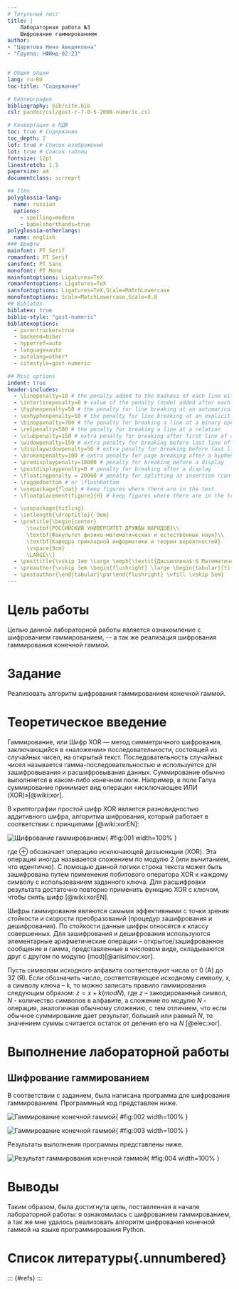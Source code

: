 ```yaml
---
# Титульный лист
title: |
    Лабораторная работа №3  
    Шифрование гаммированием
author:
- "Царитова Нина Аведиковна"
- "Группа: НФИмд-02-23"


# Общие опции
lang: ru-RU
toc-title: "Содержание"

# Библиография
bibliography: bib/cite.bib
csl: pandoc/csl/gost-r-7-0-5-2008-numeric.csl

# Конвертация в ПДФ
toc: true # Содержание
toc_depth: 2
lof: true # Список изображений
lot: true # Список таблиц
fontsize: 12pt
linestretch: 1.5
papersize: a4
documentclass: scrreprt

## I18n
polyglossia-lang:
  name: russian
  options:
	- spelling=modern
	- babelshorthands=true
polyglossia-otherlangs:
  name: english
### Шрифты
mainfont: PT Serif
romanfont: PT Serif
sansfont: PT Sans
monofont: PT Mono
mainfontoptions: Ligatures=TeX
romanfontoptions: Ligatures=TeX
sansfontoptions: Ligatures=TeX,Scale=MatchLowercase
monofontoptions: Scale=MatchLowercase,Scale=0.8
## Biblatex
biblatex: true
biblio-style: "gost-numeric"
biblatexoptions:
  - parentracker=true
  - backend=biber
  - hyperref=auto
  - language=auto
  - autolang=other*
  - citestyle=gost-numeric

## Misc options
indent: true
header-includes:
  - \linepenalty=10 # the penalty added to the badness of each line within a paragraph (no associated penalty node) Increasing the value makes tex try to have fewer lines in the paragraph.
  - \interlinepenalty=0 # value of the penalty (node) added after each line of a paragraph.
  - \hyphenpenalty=50 # the penalty for line breaking at an automatically inserted hyphen
  - \exhyphenpenalty=50 # the penalty for line breaking at an explicit hyphen
  - \binoppenalty=700 # the penalty for breaking a line at a binary operator
  - \relpenalty=500 # the penalty for breaking a line at a relation
  - \clubpenalty=150 # extra penalty for breaking after first line of a paragraph
  - \widowpenalty=150 # extra penalty for breaking before last line of a paragraph
  - \displaywidowpenalty=50 # extra penalty for breaking before last line before a display math
  - \brokenpenalty=100 # extra penalty for page breaking after a hyphenated line
  - \predisplaypenalty=10000 # penalty for breaking before a display
  - \postdisplaypenalty=0 # penalty for breaking after a display
  - \floatingpenalty = 20000 # penalty for splitting an insertion (can only be split footnote in standard LaTeX)
  - \raggedbottom # or \flushbottom
  - \usepackage{float} # keep figures where there are in the text
  - \floatplacement{figure}{H} # keep figures where there are in the text

  - \usepackage{titling}
  - \setlength{\droptitle}{-9em}
  - \pretitle{\begin{center}
      \textbf{РОССИЙСКИЙ УНИВЕРСИТЕТ ДРУЖБЫ НАРОДОВ}\\
      \textbf{Факультет физико-математических и естественных наук}\\
      \textbf{Кафедра прикладной информатики и теории вероятностей}
      \vspace{9cm}
      \LARGE\\}
  - \posttitle{\vskip 1em \Large \emph{\textit{Дисциплина$:$ Математические основы защиты информации и информационной безопасности}} \end{center}}
  - \preauthor{\vskip 3em \begin{flushright} \large \begin{tabular}[t]{c}}
  - \postauthor{\end{tabular}\par\end{flushright} \vfill \vskip 5em}
---
```


# Цель работы

Целью данной лабораторной работы является ознакомление с шифрованием гаммированием, -- а так же реализация шифрования гаммирования конечной гаммой.

# Задание

Реализовать алгоритм шифрования гаммированием конечной гаммой.

# Теоретическое введение

Гаммирование, или Шифр XOR — метод симметричного шифрования, заключающийся в «наложении» последовательности, состоящей из случайных чисел, на открытый текст. Последовательность случайных чисел называется гамма-последовательностью и используется для зашифровывания и расшифровывания данных. Суммирование обычно выполняется в каком-либо конечном поле. Например, в поле Галуа суммирование принимает вид операции «исключающее ИЛИ (XOR)»[@wiki:xor].

В криптографии простой шифр XOR является разновидностью аддитивного шифра, алгоритма шифрования, который работает в соответствии с принципами [@wiki:xorEN]:

![Щифрование гаммированием](image/wiki1.png){ #fig:001 width=100% }

где $\oplus$ обозначает операцию исключающей дизъюнкции (XOR). Эта операция иногда называется сложением по модулю 2 (или вычитанием, что идентично). С помощью данной логики строка текста может быть зашифрована путем применения побитового оператора XOR к каждому символу с использованием заданного ключа. Для расшифровки результата достаточно повторно применить функцию XOR с ключом, чтобы снять шифр [@wiki:xorEN].

Шифры гаммирования являются самыми эффективными с точки зрения стойкости и скорости преобразований (процедур зашифрования и дешифрования). По стойкости данные шифры относятся к классу совершенных. Для зашифрования и дешифрования используются элементарные арифметические операции – открытое/зашифрованное сообщение и гамма, представленные в числовом виде, складываются друг с другом по модулю (mod)[@anisimov:xor].

Пусть символам исходного алфавита соответствуют числа от 0 (А) до 32 (Я). Если обозначить число, соответствующее исходному символу, x, а символу ключа – k, то можно записать правило гаммирования следующим образом: $z = x + k (mod N),$ где $z$ – закодированный символ, $N$ - количество символов в алфавите, а сложение по модулю $N$ - операция, аналогичная обычному сложению, с тем отличием, что если обычное суммирование дает результат, больший или равный $N$, то значением суммы считается остаток от деления его на $N$ [@elec:xor].

# Выполнение лабораторной работы

## Шифрование гаммированием

В соответствии с заданием, была написана программа для шифрования гаммированием. Программный код представлен ниже.

![Гаммирование конечной гаммой](image/gamm1.png){ #fig:002 width=100% }

![Гаммирование конечной гаммой](image/gamm2.png){ #fig:003 width=100% }

Результаты выполнения программы представлены ниже.

![Результат гаммирования конечной гаммой](image/result_gamm.png){ #fig:004 width=100% }

# Выводы

Таким образом, была достигнута цель, поставленная в начале лабораторной работы: я ознакомилась с шифрованием гаммированием, а так же мне удалось реализовать алгоритм шифрования конечной гаммой на языке программирования Python.

# Список литературы{.unnumbered}

::: {#refs}
:::
